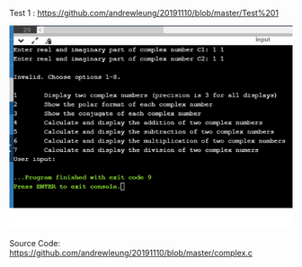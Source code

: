 Test 1 : https://github.com/andrewleung/20191110/blob/master/Test%201

<img src="https://github.com/andrewleung/20191110/blob/master/p1.png"/>

Source Code: https://github.com/andrewleung/20191110/blob/master/complex.c
